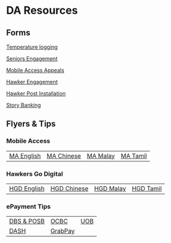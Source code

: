 <H1>DA Resources</H1>

<H2>Forms</H2>

<body>

<a href="https://form.gov.sg/#!/5ed511c339b707001104ebc0" target="_blank" >Temperature logging</a>

<a href="https://eservice.imda.gov.sg/SDOEngage/homepage" target="_blank" >Seniors Engagement</a>

<a href="https://go.gov.sg/ma-appeal" target="_blank" >Mobile Access Appeals</a>

<a href="http://go.gov.sg/hawkergodigital" target="_blank" >Hawker Engagement</a>

<a href="https://form.gov.sg/#!/5ef8bf36d05786001138d5ce" target="_blank" >Hawker Post Installation</a>

<a href="https://form.gov.sg/#!/5f3f2a4573437300119fa100" target="_blank" >Story Banking</a>


<H2>Flyers & Tips</H2>

<H3>Mobile Access</H3>

<table>
  <td><a href="https://go.gov.sg/mobileaccess-eng">MA English</a></td>
  <td><a href="https://go.gov.sg/mobileaccess-ch">MA Chinese</a></td>
  <td><a href="https://go.gov.sg/mobileaccess-ml">MA Malay</a></td>
  <td><a href="https://go.gov.sg/mobileaccess-tl">MA Tamil</a></td>
 </table>

<H3>Hawkers Go Digital</H3>

<table>
  <td><a href="/IMDA-004-T20E_Hawker_flyer_English.jpg">HGD English</a></td>
  <td><a href="/IMDA-004-T20E_Hawker_flyer_Chinese.jpg">HGD Chinese</a></td>
  <td><a href="/IMDA-004-T20E_Hawker_flyer_Malay.jpg">HGD Malay</a></td>
  <td><a href="/IMDA-004-T20E_Hawker_flyer_Tamil.jpg">HGD Tamil</a></td>
 </table>
 
<H3>ePayment Tips</H3>

<table>
  <tr>
    <td><a href="ePayments - DBS and POSB.pdf">DBS & POSB</a></td>
    <td><a href="ePayments - OCBC.pdf">OCBC</a></td>
    <td><a href="ePayments - UOB.pdf">UOB</a></td>
  </tr>  
  <tr>
    <td><a href="ePayments - DASH.pdf">DASH</a></td>
    <td><a href="ePayments - GrabPay.pdf">GrabPay</a></td>
  </tr>  
 </table>

</body>
